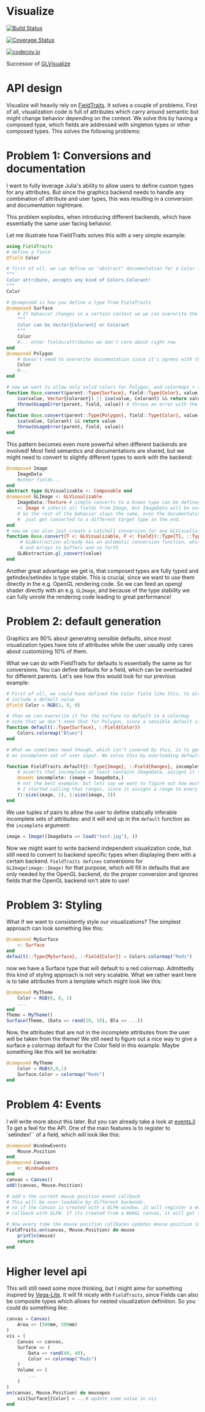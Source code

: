 # Visualize

[![Build Status](https://travis-ci.org/SimonDanisch/Visualize.jl.svg?branch=master)](https://travis-ci.org/SimonDanisch/Visualize.jl)

[![Coverage Status](https://coveralls.io/repos/SimonDanisch/Visualize.jl/badge.svg?branch=master&service=github)](https://coveralls.io/github/SimonDanisch/Visualize.jl?branch=master)

[![codecov.io](http://codecov.io/github/SimonDanisch/Visualize.jl/coverage.svg?branch=master)](http://codecov.io/github/SimonDanisch/Visualize.jl?branch=master)


Successor of [GLVisualize](https://github.com/JuliaGL/GLVisualize.jl/)


# API design

Visualize will heavily rely on [FieldTraits](https://github.com/SimonDanisch/FieldTraits.jl).
It solves a couple of problems.
First of all, visualization code is full of attributes which carry around semantic
but might change behavior depending on the context.
We solve this by having a composed type, which fields are addressed with singleton types or other composed types.
This solves the following problems:

# Problem 1: Conversions and documentation
I want to fully leverage Julia's ability to allow users to define custom types for any attributes.
But since the graphics backend needs to handle any combination of attribute and user types,
this was resulting in a conversion and documentation nightmare.

This problem explodes, when introducing different backends, which have essentially the same user facing behavior.

Let me illustrate how FieldTraits solves this with a very simple example:

```Julia
using FieldTraits
# define a field
@field Color

# first of all, we can define an "abstract" documentation for a Color field
"""
Color attribute, accepts any kind of Colors.Colorant!
"""
Color

# @composed is how you define a type from FieldTraits
@composed Surface
    # If behavior changes in a certain context we we can overwrite the documentation:
    """
    Color can be Vector{Colorant} or Colorant
    """
    Color
    #... other fields/attributes we don't care about right now
end
@composed Polygon
    # doesn't need to overwrite documentation since it's agrees with the basic documentation!
    Color
    #...
end

# now we want to allow only solid colors for Polygon, and colormaps + solid colors for Surfaces
function Base.convert(parent::Type{Surface}, field::Type{Color}, value)
    isa(value, Vector{Colorant}) || isa(value, Colorant) && return value
    throw(UsageError(parent, field, value)) # throws an error with the correct usage documentation
end
function Base.convert(parent::Type{Polygon}, field::Type{Color}, value)
    isa(value, Colorant) && return value
    throw(UsageError(parent, field, value))
end
```

This pattern becomes even more powerful when different backends are involved!
Most field semantics and documentations are shared, but we might need to
convert to slightly different types to work with the backend:
```Julia
@composed Image
    ImageData
    #other fields...
end
abstract type GLVisualizable <: Composable end
@composed GLImage <: GLVisualizable
    ImageData::Texture # simple converts to a known type can be defined with a type assert
    <: Image # inherit all fields from Image, but ImageData will be overloaded!
    # So the rest of the behavior stays the same, even the documentation and behavior of ImageData will  
    #  just get converted to a different target type in the end.
end
# now we can also just create a catchall conversion for any GLVisualizable:
function Base.convert{T <: GLVisualizable, F <: Field}(::Type{T}, ::Type{F}, value)
     # GLAbstraction already has an automatic conversion function, which converts e.g. Float64 to Float32
     # and Arrays to buffers and so forth
    GLAbstraction.gl_convert(value)
end
```

Another great advantage we get is, that composed types are fully typed and getindex/setindex is type stable.
This is crucial, since we want to use them directly in the e.g. OpenGL rendering code.
So we can feed an opengl shader directly with an e.g. `GLImage`, and because of the type
stability we can fully unrole the rendering code leading to great performance!

# Problem 2: default generation

Graphics are 90% about generating sensible defaults, since most visualization types
have lots of attributes while the user usually only cares about customizing 10% of them.

What we can do with FieldTraits for defaults is essentially the same as for conversions.
You can define defaults for a field, which can be overloaded for different parents.
Let's see how this would look for our previous example:
```Julia
# First of all, we could have defined the Color field like this, to already
# include a default value
@field Color = RGB(1, 0, 0)

# than we can overwrite it for the surface to default to a colormap
# note that we don't need that for Polygon, since a sensible default is already defined.
function default(::Type{Surface}, ::Field{Color})
    Colors.colormap("Blues")
end

# What we sometimes need though, which isn't covered by this, is to generate defaults from
# an incomplete set of user input. We solve this by overloading default:

function FieldTraits.default{(::Type{Image}, ::Field{Ranges}, incomplete)
    # asserts that incomplete at least contains ImageData, assigns it to image or throws an appropriate error
    @needs incomplete: (image = ImageData,)
    # not the best example, but lets say we want to figure out how much space the image should take when we display it
    # I started calling that ranges, since it assigns a range to every dimension. This is pretty much a boundingbox
    (1:size(image, 1), 1:size(image, 2))
end
```

We use tuples of pairs to allow the user to define statically inferable incomplete sets of attributes:
and it will end up in the `default` function as the `incomplete` argument:
```Julia
image = Image((ImageData => load("test.jpg"), ))
```
Now we might want to write backend independent visualization code, but still need to convert to backend specific types
when displaying them with a certain backend.
`FieldTraits defines` conversions for `GLImage(image::Image)` for that purpose,
which will fill in defaults that are only needed by the OpenGL backend, do the proper conversion
and ignores fields that the OpenGL backend isn't able to use!

# Problem 3: Styling

What if we want to consistently style our visualizations?
The simplest approach can look something like this:

```Julia
@composed MySurface
    <: Surface
end
default(::Type{MySurface}, ::Field{Color}) = Colors.colormap("Reds")
```

now we have a Surface type that will default to a red colormap.
Admittedly this kind of styling approach is not very scalable.
What we rather want here is to take attributes from a template which might look like this:

```Julia
@composed MyTheme
    Color = RGB(0, 0, 1)
    ...
end
Theme = MyTheme()
Surface(Theme, (Data => rand(10, 10), Bla => ...))
```
Now, the attributes that are not in the incomplete attributes from the user will be taken from the theme!
We still need to figure out a nice way to give a surface a colormap default for the Color field in this example.
Maybe something like this will be workable:
```Julia
@composed MyTheme
    Color = RGB(0,0,1)
    Surface.Color = colormap("Reds")
end
```

# Problem 4: Events

I will write more about this later.
But you can already take a look at [events.jl](https://github.com/SimonDanisch/Visualize.jl/blob/master/src/events.jl)
To get a feel for the API.
One of the main features is to register to `setindex!`` of a field, which will look like this:
```Julia
@composed WindowEvents
    Mouse.Position
end
@composed Canvas
    <: WindowEvents
end
canvas = Canvas()
add!(canvas, Mouse.Position)

# add's the current mouse position event callback
# This will be over-loadable by different backends.
# so if the Canvas is created with a GLFW window, it will register a mouse position
# callback with GLFW. If its created from a WebGL canvas, it will get the event from JavaScript

# Now every time the mouse position callbacks updates mouse position in Canvas we can do something:
FieldTraits.on(canvas, Mouse.Position) do mouse
    println(mouse)
    return
end
```

# Higher level api

This will still need some more thinking, but I might aime for something inspired by [Vega-Lite](https://vega.github.io/vega-lite/).
It will fit nicely with `FieldTraits`, since Fields can also be composite types which allows for nested visualization definition.
So you could do something like:

```Julia
canvas = Canvas(
    Area => (500mm, 500mm)
)
vis = (
    Canvas => canvas,
    Surface => (
        Data => rand(40, 40),
        Color => colormap("Reds")
    )
    Volume => (
        ...
    )
)
on(canvas, Mouse.Position) do mousepos
    vis[Surface][Color] = ...# update some value in vis
end
```
